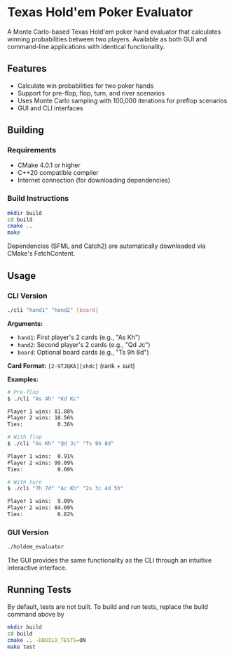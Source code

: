# Texas Hold'em Poker Evaluator

A Monte Carlo-based Texas Hold'em poker hand evaluator that calculates
winning probabilities between two players. Available as both GUI and
command-line applications with identical functionality.

## Features

- Calculate win probabilities for two poker hands
- Support for pre-flop, flop, turn, and river scenarios
- Uses Monte Carlo sampling with 100,000 iterations for preflop scenarios
- GUI and CLI interfaces

## Building

### Requirements

- CMake 4.0.1 or higher
- C++20 compatible compiler
- Internet connection (for downloading dependencies)

### Build Instructions

``` bash
mkdir build
cd build
cmake ..
make
```

Dependencies (SFML and Catch2) are automatically downloaded via CMake's
FetchContent.

## Usage

### CLI Version

``` bash
./cli "hand1" "hand2" [board]
```

**Arguments:** 
- `hand1`: First player's 2 cards (e.g., "As Kh") 
- `hand2`: Second player's 2 cards (e.g., "Qd Jc")
- `board`: Optional board cards (e.g., "Ts 9h 8d")

**Card Format:** `[2-9TJQKA][shdc]` (rank + suit)

**Examples:**

``` bash
# Pre-flop
$ ./cli "As Ah" "Kd Kc"

Player 1 wins: 81.08%
Player 2 wins: 18.56%
Ties:           0.36%

# With flop
$ ./cli "As Kh" "Qd Jc" "Ts 9h 8d"

Player 1 wins:  0.91%
Player 2 wins: 99.09%
Ties:           0.00%

# With turn
$ ./cli "7h 7d" "Ac Kh" "2s 3c 4d 5h"

Player 1 wins:  9.09%
Player 2 wins: 84.09%
Ties:           6.82%
```

### GUI Version

``` bash
./holdem_evaluator
```

The GUI provides the same functionality as the CLI through an 
intuitive interactive interface.

## Running Tests

By default, tests are not built. To build and run tests, replace the build command above by

``` bash
mkdir build
cd build
cmake .. -DBUILD_TESTS=ON
make test
```
